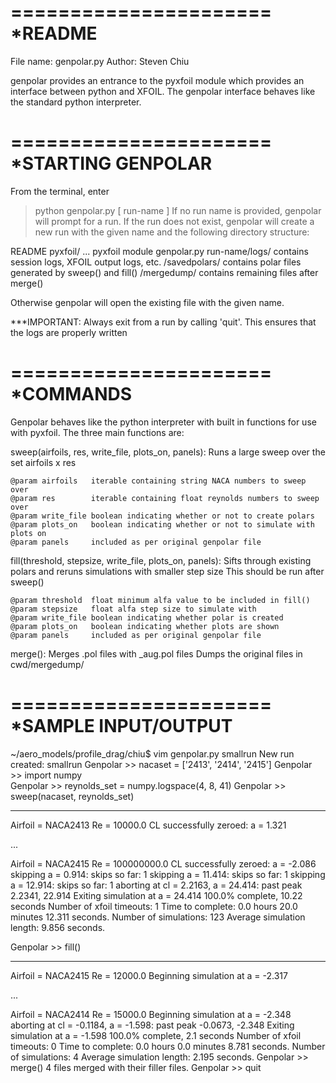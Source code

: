 ======================
*README
======================

File name: genpolar.py
Author: Steven Chiu

genpolar provides an entrance to the pyxfoil module which provides an interface between python and XFOIL.
The genpolar interface behaves like the standard python interpreter.

======================
*STARTING GENPOLAR
======================

From the terminal, enter
> python genpolar.py [ run-name ]
If no run name is provided, genpolar will prompt for a run.
If the run does not exist, genpolar will create a new run with the given name and the following directory structure:

README
pyxfoil/ ...               pyxfoil module
genpolar.py
run-name/logs/             contains session logs, XFOIL output logs, etc.
        /savedpolars/      contains polar files generated by sweep() and fill()
        /mergedump/        contains remaining files after merge()

Otherwise genpolar will open the existing file with the given name.

***IMPORTANT: Always exit from a run by calling 'quit'.  This ensures that the logs are properly written

======================
*COMMANDS
======================

Genpolar behaves like the python interpreter with built in functions for use with pyxfoil.
The three main functions are:

sweep(airfoils, res, write_file, plots_on, panels):
    Runs a large sweep over the set airfoils x res

    @param airfoils   iterable containing string NACA numbers to sweep over
    @param res        iterable containing float reynolds numbers to sweep over
    @param write_file boolean indicating whether or not to create polars
    @param plots_on   boolean indicating whether or not to simulate with plots on
    @param panels     included as per original genpolar file

fill(threshold, stepsize, write_file, plots_on, panels):
    Sifts through existing polars and reruns simulations with smaller step size
    This should be run after sweep()

    @param threshold  float minimum alfa value to be included in fill()
    @param stepsize   float alfa step size to simulate with
    @param write_file boolean indicating whether polar is created
    @param plots_on   boolean indicating whether plots are shown
    @param panels     included as per original genpolar file

merge():
    Merges .pol files with _aug.pol files
    Dumps the original files in cwd/mergedump/

======================
*SAMPLE INPUT/OUTPUT
======================

~/aero_models/profile_drag/chiu$ vim genpolar.py smallrun
New run created: smallrun
Genpolar >> nacaset = ['2413', '2414', '2415']
Genpolar >> import numpy     
Genpolar >> reynolds_set = numpy.logspace(4, 8, 41)
Genpolar >> sweep(nacaset, reynolds_set)
***
Airfoil = NACA2413 Re = 10000.0
CL successfully zeroed: a = 1.321

...

Airfoil = NACA2415 Re = 100000000.0
CL successfully zeroed: a = -2.086
skipping a = 0.914: skips so far: 1
skipping a = 11.414: skips so far: 1
skipping a = 12.914: skips so far: 1
aborting at cl = 2.2163, a = 24.414: past peak 2.2341, 22.914
Exiting simulation at a = 24.414
100.0% complete, 10.22 seconds
Number of xfoil timeouts: 1
Time to complete: 0.0 hours 20.0 minutes 12.311 seconds.
Number of simulations: 123
Average simulation length: 9.856 seconds.

Genpolar >> fill()
***
Airfoil = NACA2415 Re = 12000.0
Beginning simulation at a = -2.317

...

Airfoil = NACA2414 Re = 15000.0
Beginning simulation at a = -2.348
aborting at cl = -0.1184, a = -1.598: past peak -0.0673, -2.348
Exiting simulation at a = -1.598
100.0% complete, 2.1 seconds
Number of xfoil timeouts: 0
Time to complete: 0.0 hours 0.0 minutes 8.781 seconds.
Number of simulations: 4
Average simulation length: 2.195 seconds.
Genpolar >> merge()
4 files merged with their filler files.
Genpolar >> quit
